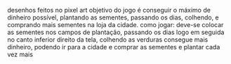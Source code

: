 desenhos feitos no pixel art
objetivo do jogo é conseguir o máximo de dinheiro possível, plantando as sementes, passando os dias, colhendo, e comprando mais sementes na loja da cidade.
como jogar: deve-se colocar as sementes nos campos de plantação, passando os dias logo em seguida no canto inferior direito da tela, colhendo as verduras consegue mais dinheiro, podendo ir para a cidade e comprar as sementes e plantar cada vez mais
